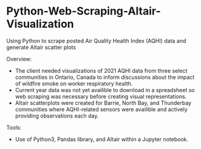 # Python-Web-Scraping-Altair-Visualization
Using Python to scrape posted Air Quality Health Index (AQHI) data and generate Altair scatter plots

Overview:
- The client needed visualizations of 2021 AQHI data from three select communities in Ontario, Canada to inform discussions about the impact of wildfire smoke on worker respiratory health.
- Current year data was not yet availible to download in a spreadsheet so web scraping was necessary before creating visual representations.
- Altair scatterplots were created for Barrie, North Bay, and Thunderbay communities where AQHI-related sensors were availible and actively providing observations each day.

Tools:
- Use of Python3, Pandas library, and Altair within a Jupyter notebook. 









